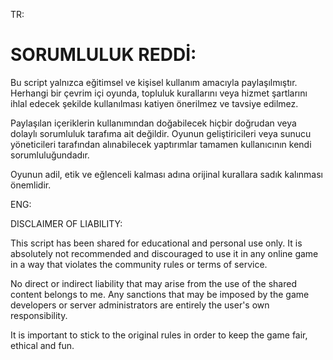 TR:

# SORUMLULUK REDDİ:

Bu script yalnızca eğitimsel ve kişisel kullanım amacıyla paylaşılmıştır. Herhangi bir çevrim içi oyunda, topluluk kurallarını veya hizmet şartlarını ihlal edecek şekilde kullanılması katiyen önerilmez ve tavsiye edilmez.

Paylaşılan içeriklerin kullanımından doğabilecek hiçbir doğrudan veya dolaylı sorumluluk tarafıma ait değildir. Oyunun geliştiricileri veya sunucu yöneticileri tarafından alınabilecek yaptırımlar tamamen kullanıcının kendi sorumluluğundadır.

Oyunun adil, etik ve eğlenceli kalması adına orijinal kurallara sadık kalınması önemlidir.


ENG:

DISCLAIMER OF LIABILITY:

This script has been shared for educational and personal use only. It is absolutely not recommended and discouraged to use it in any online game in a way that violates the community rules or terms of service.

No direct or indirect liability that may arise from the use of the shared content belongs to me. Any sanctions that may be imposed by the game developers or server administrators are entirely the user's own responsibility.

It is important to stick to the original rules in order to keep the game fair, ethical and fun.
